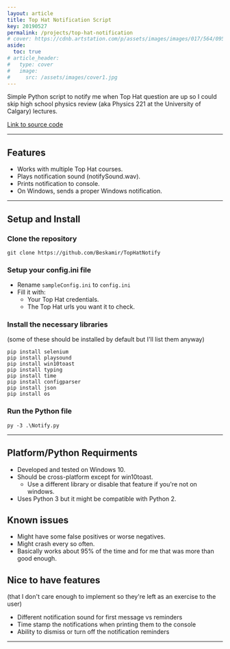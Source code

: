 ```yaml
---
layout: article
title: Top Hat Notification Script
key: 20190527
permalink: /projects/top-hat-notification
# cover: https://cdnb.artstation.com/p/assets/images/images/017/564/095/large/sebastian-kopacz-template-2019-04-28-20-12-27.jpg?1556505732
aside:
  toc: true
# article_header:
#   type: cover
#   image:
#     src: /assets/images/cover1.jpg
---
```


Simple Python script to notify me when Top Hat question are up so I could skip high school physics review (aka Physics 221 at the University of Calgary) lectures.

<!--more-->

[Link to source code](https://github.com/Beskamir/TopHatNotify.git)

---

## Features
 - Works with multiple Top Hat courses.
 - Plays notification sound (notifySound.wav).
 - Prints notification to console.
 - On Windows, sends a proper Windows notification.

---

## Setup and Install

### Clone the repository
    git clone https://github.com/Beskamir/TopHatNotify

### Setup your config.ini file
 - Rename `sampleConfig.ini` to `config.ini` 
 - Fill it with:
   - Your Top Hat credentials.
   - The Top Hat urls you want it to check.

### Install the necessary libraries 
(some of these should be installed by default but I'll list them anyway)

    pip install selenium
    pip install playsound
    pip install win10toast
    pip install typing
    pip install time
    pip install configparser
    pip install json
    pip install os

### Run the Python file
    py -3 .\Notify.py

---

## Platform/Python Requirments
 - Developed and tested on Windows 10.
 - Should be cross-platform except for win10toast.
   - Use a different library or disable that feature if you're not on windows.
 - Uses Python 3 but it might be compatible with Python 2.

## Known issues
 - Might have some false positives or worse negatives.
 - Might crash every so often.
 - Basically works about 95% of the time and for me that was more than good enough.

## Nice to have features 
(that I don't care enough to implement so they're left as an exercise to the user)
 - Different notification sound for first message vs reminders
 - Time stamp the notifications when printing them to the console
 - Ability to dismiss or turn off the notification reminders 

---